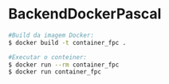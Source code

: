 # BackendDockerPascal

``` bash
#Build da imagem Docker:
$ docker build -t container_fpc .

#Executar o conteiner:
$ docker run --rm container_fpc
$ docker run container_fpc
```